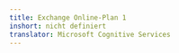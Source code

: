 ```yaml
---
title: Exchange Online-Plan 1
inshort: nicht definiert
translator: Microsoft Cognitive Services
---
```




